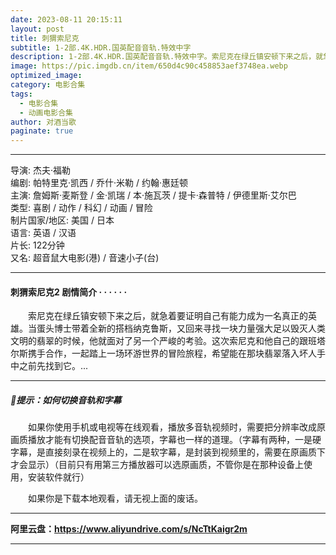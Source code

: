 ```yaml
---
date: 2023-08-11 20:15:11
layout: post
title: 刺猬索尼克
subtitle: 1-2部.4K.HDR.国英配音音轨.特效中字
description: 1-2部.4K.HDR.国英配音音轨.特效中字。索尼克在绿丘镇安顿下来之后，就急着要证明自己有能力成为一名真正的英雄。当蛋头博士带着全新的搭档纳克鲁斯，又回来寻找一块力量强大足以毁灭人类文明的翡翠的时候，他就面对了另一个严峻的考验......
image: https://pic.imgdb.cn/item/650d4c90c458853aef3748ea.webp
optimized_image: 
category: 电影合集
tags:
  - 电影合集
  - 动画电影合集
author: 对酒当歌
paginate: true
---
```


---

导演: 杰夫·福勒  
编剧: 帕特里克·凯西 / 乔什·米勒 / 约翰·惠廷顿  
主演: 詹姆斯·麦斯登 / 金·凯瑞 / 本·施瓦茨 / 提卡·森普特 / 伊德里斯·艾尔巴  
类型: 喜剧 / 动作 / 科幻 / 动画 / 冒险  
制片国家/地区: 美国 / 日本  
语言: 英语 / 汉语  
片长: 122分钟  
又名: 超音鼠大电影(港) / 音速小子(台)  

---

#### 刺猬索尼克2  剧情简介 · · · · · ·

　　索尼克在绿丘镇安顿下来之后，就急着要证明自己有能力成为一名真正的英雄。当蛋头博士带着全新的搭档纳克鲁斯，又回来寻找一块力量强大足以毁灭人类文明的翡翠的时候，他就面对了另一个严峻的考验。这次索尼克和他自己的跟班塔尔斯携手合作，一起踏上一场环游世界的冒险旅程，希望能在那块翡翠落入坏人手中之前先找到它。...

---

##### 🔔提示：如何切换音轨和字幕

　　如果你使用手机或电视等在线观看，播放多音轨视频时，需要把分辨率改成原画质播放才能有切换配音音轨的选项，字幕也一样的道理。（字幕有两种，一是硬字幕，是直接刻录在视频上的，二是软字幕，是封装到视频里的，需要在原画质下才会显示）（目前只有用第三方播放器可以选原画质，不管你是在那种设备上使用，安装软件就行）

　　如果你是下载本地观看，请无视上面的废话。

---

**阿里云盘：<https://www.aliyundrive.com/s/NcTtKaigr2m>**

---

